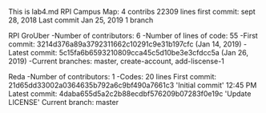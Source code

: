 This is lab4.md
RPI Campus Map:
4 contribs
22309 lines
first commit: sept 28, 2018
Last commit Jan 25, 2019
1 branch

RPI GroUber
-Number of contributors: 6 
-Number of lines of code: 55 -First commit: 3214d376a89a3792311662c10291c9e31b197cfc (Jan 14, 2019) 
-Latest commit: 5c15fa6b6593210809cca45c5d10be3e3cfdcc5a (Jan 26, 2019) 
-Current branches: master, create-account, add-liscense-1

Reda
-Number of contributors: 1
-Codes: 20 lines
First commit: 21d65dd33002a0364635b792a6c9bf490a7661c3 'Initial commit'
12:45 PM
Latest commit: 4daba655d5a2c2b88ecdbf576209b07283f0e19c 'Update LICENSE'
Current branch: master
